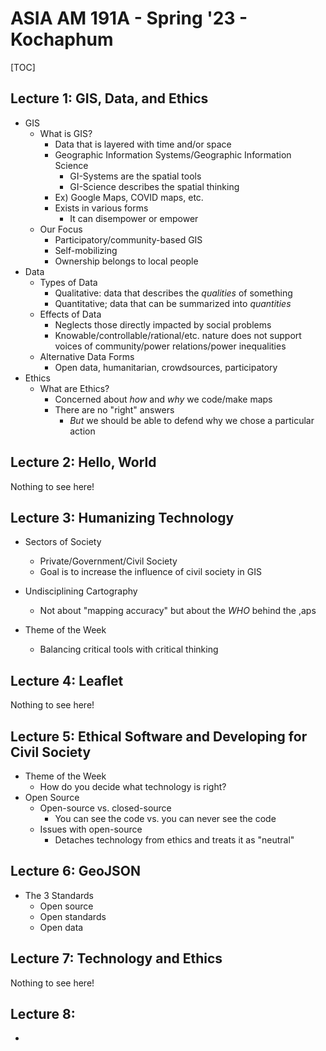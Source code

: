 # ASIA AM 191A - Spring '23 - Kochaphum

[TOC]

## Lecture 1: GIS, Data, and Ethics

- GIS
  - What is GIS?
    - Data that is layered with time and/or space
    - Geographic Information Systems/Geographic Information Science
      - GI-Systems are the spatial tools
      - GI-Science describes the spatial thinking
    - Ex) Google Maps, COVID maps, etc.
    - Exists in various forms
      - It can disempower or empower
  - Our Focus
    - Participatory/community-based GIS
    - Self-mobilizing
    - Ownership belongs to local people
- Data
  - Types of Data
    - Qualitative: data that describes the *qualities* of something
    - Quantitative; data that can be summarized into *quantities*
  - Effects of Data
    - Neglects those directly impacted by social problems
    - Knowable/controllable/rational/etc. nature does not support voices of community/power relations/power inequalities
  - Alternative Data Forms
    - Open data, humanitarian, crowdsources, participatory
- Ethics
  - What are Ethics?
    - Concerned about *how* and *why* we code/make maps
    - There are no "right" answers
      - *But* we should be able to defend why we chose a particular action



## Lecture 2: Hello, World

Nothing to see here!



## Lecture 3: Humanizing Technology

- Sectors of Society
  - Private/Government/Civil Society
  - Goal is to increase the influence of civil society in GIS
- Undisciplining Cartography
  - Not about "mapping accuracy" but about the *WHO* behind the ,aps

- Theme of the Week
  - Balancing critical tools with critical thinking

## Lecture 4: Leaflet

Nothing to see here!



## Lecture 5: Ethical Software and Developing for Civil Society

- Theme of the Week
  - How do you decide what technology is right?
- Open Source
  - Open-source vs. closed-source
    - You can see the code vs. you can never see the code
  - Issues with open-source
    - Detaches technology from ethics and treats it as "neutral"



## Lecture 6: GeoJSON

- The 3 Standards
  - Open source
  - Open standards
  - Open data



## Lecture 7: Technology and Ethics

Nothing to see here!



## Lecture 8:

- 
